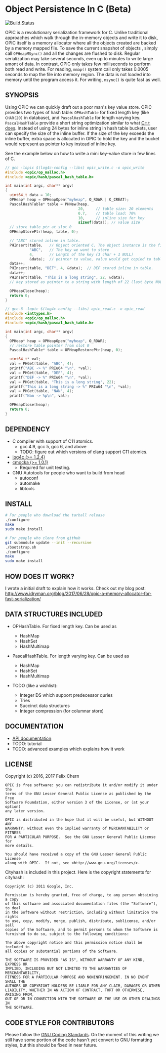 Object Persistence In C (Beta)
===================================

[![Build Status](https://travis-ci.org/dryman/opic.svg?branch=master)](https://travis-ci.org/dryman/opic)


OPIC is a revolutionary serialization framework for C.  Unlike
traditional approaches which walk through the in-memory objects and
write it to disk, OPIC itself is a memory allocator where all the
objects created are backed by a memory mapped file.  To save the
current snapshot of objects , simply call `OPHeapMSync()` and all the
changes are flushed to disk. Regular serialization may take several
seconds, even up to minutes to write large amont of data.  In
contrast, OPIC only takes few milliseconds to perform both read and
write.  For reading, `mmap()` system call only takes 0.0005 seconds to
map the file into memory region. The data is not loaded into memory
until the program access it. For writing, `msync()` is quite fast as
well.

SYNOPSIS
--------

Using OPIC we can quickly draft out a poor man's key value store.
OPIC provides two types of hash table: `OPHashTable` for fixed length
key (like `CHAR(20)` in database), and `PascalHashTable` for length
varying key. `PascalHashTable` provide a short string optimization
similar to what [C++ does][sso]. Instead of using 24 bytes for inline
string in hash table buckets, user can specify the size of the inline
buffer. If the size of the key exceeds the inline buffer, extra space
is allocated in OPIC to hold the key and the bucket would represent as
pointer to key instead of inline key.

See the example below on how to write a mini key-value store in
few lines of C.

[sso]: https://stackoverflow.com/questions/21694302/what-are-the-mechanics-of-short-string-optimization-in-libc?answertab=active#tab-top

```c
// gcc -lopic $(log4c-config --libs) opic_write.c -o opic_write
#include <opic/op_malloc.h>
#include <opic/hash/pascal_hash_table.h>

int main(int argc, char** argv)
{
  uint64_t data = 10;
  OPHeap* heap = OPHeapOpen("myheap", O_RDWR | O_CREAT);
  PascalHashTable* table = PHNew(heap,
                                 20,     // table size: 20 elements
                                 0.7,    // table load: 70%
                                 10,     // inline size for key
                                 sizeof(data)); // value size
  // store table ptr at slot 0
  OPHeapStorePtr(heap, table, 0);

  // "ABC" stored inline in table.
  PHInsert(table,   // Object oriented C. The object instance is the first arg.
           "ABC",   // The key we want to store
           4,       // Length of the key (3 char + 1 NULL)
           &data);  // pointer to value, value would get copied to table.
  data++;
  PHInsert(table, "DEF", 4, &data);  // DEF stored inline in table.
  data++;
  PHInsert(table, "This is a long string", 22, &data);
  // key stored as pointer to a string with length of 22 (last byte NULL).

  OPHeapClose(heap);
  return 0;
}

// gcc-6 -lopic $(log4c-config --libs) opic_read.c -o opic_read
#include <inttypes.h>
#include <opic/op_malloc.h>
#include <opic/hash/pascal_hash_table.h>

int main(int argc, char** argv)
{
  OPHeap* heap = OPHeapOpen("myheap", O_RDWR);
  // restore table pointer from slot 0
  PascalHashTable* table = OPHeapRestorePtr(heap, 0);

  uint64_t* val;
  val = PHGet(table, "ABC", 4);
  printf("ABC -> %" PRIu64 "\n", *val);
  val = PHGet(table, "DEF", 4);
  printf("DEF -> %" PRIu64 "\n", *val);
  val = PHGet(table, "This is a long string", 22);
  printf("This is a long string -> %" PRIu64 "\n", *val);
  val = PHGet(table, "NAN", 4);
  printf("Nan -> %p\n", val);

  OPHeapClose(heap);
  return 0;
}
```

DEPENDENCY
----------

* C compiler with support of C11 atomics.
  - gcc 4.9, gcc 5, gcc 6, and above
  - TODO: figure out which versions of clang support C11 atomics.
* [log4c (>= 1.2.4)](http://log4c.sourceforge.net)
* [cmocka (>= 1.0.1)](https://cmocka.org)
  - Required for unit testing.
* GNU Autotools for people who want to build from head
  - autoconf
  - automake
  - libtools

INSTALL
-------

```bash
# For people who download the tarball release
./configure
make
sudo make install

# For people who clone from github
git submodule update --init --recursive
./bootstrap.sh
./configure
make
sudo make install
```

HOW DOES IT WORK?
-----------------

I wrote a initial draft to explain how it works. Check out my blog post:
http://www.idryman.org/blog/2017/06/28/opic-a-memory-allocator-for-fast-serialization/

DATA STRUCTURES INCLUDED
------------------------

* OPHashTable. For fixed length key. Can be used as
  - HashMap
  - HashSet
  - HashMultimap

* PascalHashTable. For length varying key. Can be used as
  - HashMap
  - HashSet
  - HashMultimap

* TODO (like a wishlist):
  - Integer DS which support predecessor quries
  - Tries
  - Succinct data structures
  - Integer compression (for columnar store)

DOCUMENTATION
-------------

* [API documentation][doc]
* TODO: tutorial
* TODO: advanced examples which explains how it work

[doc]: http://dryman.github.com/opic/

LICENSE
-------

Copyright (c) 2016, 2017 Felix Chern

    OPIC is free software: you can redistribute it and/or modify it under the
    terms of the GNU Lesser General Public License as published by the Free
    Software Foundation, either version 3 of the License, or (at your option)
    any later version.

    OPIC is distributed in the hope that it will be useful, but WITHOUT ANY
    WARRANTY; without even the implied warranty of MERCHANTABILITY or FITNESS
    FOR A PARTICULAR PURPOSE.  See the GNU Lesser General Public License for
    more details.

    You should have received a copy of the GNU Lesser General Public License
    along with OPIC.  If not, see <http://www.gnu.org/licenses/>.

Cityhash is included in this project. Here is the copyright statements for
cityhash:

    Copyright (c) 2011 Google, Inc.

    Permission is hereby granted, free of charge, to any person obtaining a copy
    of this software and associated documentation files (the "Software"), to deal
    in the Software without restriction, including without limitation the rights
    to use, copy, modify, merge, publish, distribute, sublicense, and/or sell
    copies of the Software, and to permit persons to whom the Software is
    furnished to do so, subject to the following conditions:

    The above copyright notice and this permission notice shall be included in
    all copies or substantial portions of the Software.

    THE SOFTWARE IS PROVIDED "AS IS", WITHOUT WARRANTY OF ANY KIND, EXPRESS OR
    IMPLIED, INCLUDING BUT NOT LIMITED TO THE WARRANTIES OF MERCHANTABILITY,
    FITNESS FOR A PARTICULAR PURPOSE AND NONINFRINGEMENT. IN NO EVENT SHALL THE
    AUTHORS OR COPYRIGHT HOLDERS BE LIABLE FOR ANY CLAIM, DAMAGES OR OTHER
    LIABILITY, WHETHER IN AN ACTION OF CONTRACT, TORT OR OTHERWISE, ARISING FROM,
    OUT OF OR IN CONNECTION WITH THE SOFTWARE OR THE USE OR OTHER DEALINGS IN
    THE SOFTWARE.

CODE STYLE FOR CONTRIBUTORS
---------------------------

Please follow the [GNU Coding Standards][gnuc]. On the moment of this
writing we still have some portion of the code hasn't yet convert to GNU
formatting styles, but this should be fixed in near future.

[gnuc]: https://www.gnu.org/prep/standards/standards.html
